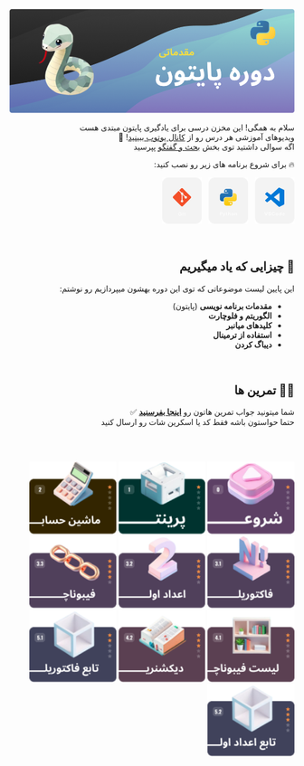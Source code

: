 <div dir="rtl">

![python course](/.assets/md/cover.png)

سلام به همگی! این مخزن درسی برای یادگیری پایتون مبتدی هست  
ویدیوهای آموزشی هر درس رو از [کانال یوتوب ببینید](https://www.youtube.com/watch?v=q_3SH5gpNXQ&list=PLQY8ZH6nFCV34vOV7B_sVjk3eHzTisAw6)! 🔴  
اگه سوالی داشتید توی بخش [بحث و گفتگو](https://github.com/hayyaun/kids/discussions) پپرسید

🔥 برای شروع برنامه های زیر رو نصب کنید:

[![VSCode](/.assets/md/vsc.png)](https://code.visualstudio.com/) &nbsp;
[![Python](/.assets/md/python.png)](https://www.python.org/downloads/release/python-3130/) &nbsp;
[![Git](/.assets/md/git.png)](https://git-scm.com/downloads)

<br/>

## 🧠 چیزایی که یاد میگیریم

این پایین لیست موضوعاتی که توی این دوره بهشون میپردازیم رو نوشتم:

- **مقدمات برنامه نویسی** (پایتون)
- **الگوریتم و فلوچارت**
- **کلیدهای میانبر**
- **استفاده از ترمینال**
- **دیباگ کردن**

<br/>

## 🧑‍💻 تمرین ها

شما میتونید جواب تمرین هاتون رو [**اینجا بفرسنید**](https://github.com/hayyaun/kids/discussions/4) ✅  
حتما حواستون باشه فقط کد یا اسکرین شات رو ارسال کنید

<br/>
<br/>

[<img alt="get started" src="/.assets/md/start.png" height="128px" />](/helps/README.md)
[<img alt="hello world" src="/.assets/md/exercise-0.png" height="128px" />](/helps/exercise-1.md)
[<img alt="exercise" src="/.assets/md/exercise-1.png" height="128px" />](/helps/exercise-2.md)
[<img alt="exercise" src="/.assets/md/exercise-2.png" height="128px" />](/helps/exercise-3-1.md)
[<img alt="exercise" src="/.assets/md/exercise-3.png" height="128px" />](/helps/exercise-3-2.md)
[<img alt="exercise" src="/.assets/md/exercise-4.png" height="128px" />](/helps/exercise-3-3.md)
[<img alt="exercise" src="/.assets/md/exercise-5.png" height="128px" />](/helps/exercise-4-1.md)
[<img alt="exercise" src="/.assets/md/exercise-6.png" height="128px" />](/helps/exercise-4-2.md)
[<img alt="exercise" src="/.assets/md/exercise-7.png" height="128px" />](/helps/exercise-5-1.md)
[<img alt="exercise" src="/.assets/md/exercise-8.png" height="128px" />](/helps/exercise-5-2.md)

</div>

